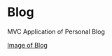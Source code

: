 # Blog
MVC Application of Personal Blog

[Image of Blog](https://github.com/wiktormuller/Blog/tree/master/BlogPresentation/Blog1.png)
